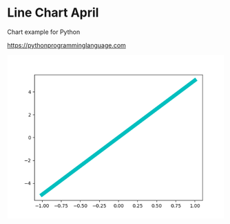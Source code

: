 # Line Chart April 

Chart example for Python

https://pythonprogramminglanguage.com

<img src='chart.png'>

